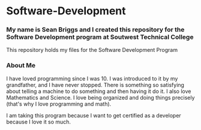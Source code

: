 # Software-Development
### My name is Sean Briggs and I created this repository for the Software Development program at Soutwest Technical College
This repository holds my files for the Software Development Program

### About Me
I have loved programming since I was 10. I was introduced to it by my grandfather, and I have never stopped. There is something so satisfying about telling a machine to do something and then having it do it. I also love Mathematics and Science. I love being organized and doing things precisely (that's why I love programming and math).

I am taking this program because I want to get certified as a developer because I love it so much.
